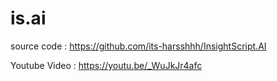 # is.ai

source code : https://github.com/its-harsshhh/InsightScript.AI

Youtube Video : https://youtu.be/_WuJkJr4afc
